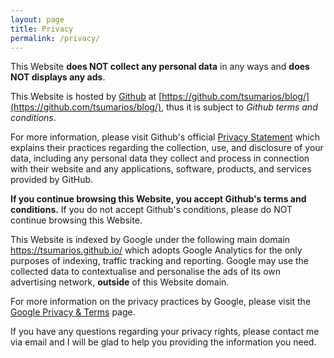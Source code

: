 ```yaml
---
layout: page
title: Privacy
permalink: /privacy/
---
```


This Website **does NOT collect any personal data** in any ways and **does NOT displays any ads**.

This Website is hosted by [Github](https://github.com) at [https://github.com/tsumarios/blog/](https://github.com/tsumarios/blog/), thus it is subject to *Github terms and conditions*.

For more information, please visit Github's official [Privacy Statement](https://docs.github.com/en/site-policy/privacy-policies/github-privacy-statement) which explains their practices regarding the collection, use, and disclosure of your data, including any personal data they collect and process in connection with their website and any applications, software, products, and services provided by GitHub.

**If you continue browsing this Website, you accept Github's terms and conditions.**
If you do not accept Github's conditions, please do NOT continue browsing this Website.

This Website is indexed by Google under the following main domain <https://tsumarios.github.io/> which adopts Google Analytics for the only purposes of indexing, traffic tracking and reporting. Google may use the collected data to contextualise and personalise the ads of its own advertising network, **outside** of this Website domain.

For more information on the privacy practices by Google, please visit the [Google Privacy & Terms](https://policies.google.com/privacy) page.

If you have any questions regarding your privacy rights, please contact me via email and I will be glad to help you providing the information you need.
